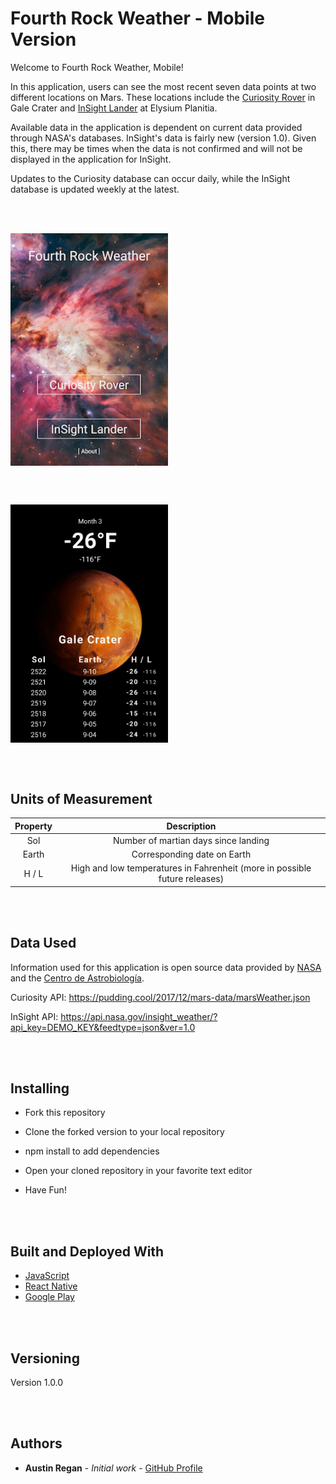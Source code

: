 # Fourth Rock Weather - Mobile Version

Welcome to Fourth Rock Weather, Mobile!

In this application, users can see the most recent seven data points at two different locations on Mars. These locations include the [Curiosity Rover](https://mars.jpl.nasa.gov/msl/) in Gale Crater and [InSight Lander](https://mars.nasa.gov/insight/weather/) at Elysium Planitia.

Available data in the application is dependent on current data provided through NASA's databases. InSight's data is fairly new (version 1.0). Given this, there may be times when the data is not confirmed and will not be displayed in the application for InSight.

Updates to the Curiosity database can occur daily, while the InSight database is updated weekly at the latest.

<br/><br/>

<img align="center" src="examples/mobileApplication.png" width="50%" height="50%">

<br/><br/>

<img align="center" src="examples/weatherModule.png" width="50%" height="50%">

<br/><br/>

## Units of Measurement

| Property |                                Description                                 |
| :------: | :------------------------------------------------------------------------: |
|   Sol    |                    Number of martian days since landing                    |
|  Earth   |                        Corresponding date on Earth                         |
|   H / L  | High and low temperatures in Fahrenheit (more in possible future releases) |

<br/><br/>

## Data Used

Information used for this application is open source data provided by [NASA](https://api.nasa.gov) and the [Centro de Astrobiología](http://www.cab.inta.es/es/inicio).

Curiosity API:
https://pudding.cool/2017/12/mars-data/marsWeather.json

InSight API:
https://api.nasa.gov/insight_weather/?api_key=DEMO_KEY&feedtype=json&ver=1.0

<br/><br/>

## Installing

- Fork this repository

- Clone the forked version to your local repository

- npm install to add dependencies

- Open your cloned repository in your favorite text editor

- Have Fun!

<br/><br/>

## Built and Deployed With

- [JavaScript](https://www.javascript.com/)
- [React Native](https://facebook.github.io/react-native/)
- [Google Play](https://play.google.com/store?hl=en_US)

<br/><br/>

## Versioning

Version 1.0.0

<br/><br/>

## Authors

- **Austin Regan** - _Initial work_ - [GitHub Profile](https://github.com/astnrgn)
